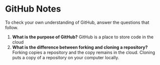 # GitHub Notes

To check your own understanding of GitHub, answer the questions that follow.

1. **What is the purpose of GitHub?** GitHub is a place to store code in the cloud
1. **What is the difference between forking and cloning a repository?** Forking copies a repository and the copy remains in the cloud.  Cloning puts a copy of a repository on your computer locally.